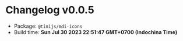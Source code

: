 # Changelog v0.0.5

- Package: `@tinijs/mdi-icons`
- Build time: **Sun Jul 30 2023 22:51:47 GMT+0700 (Indochina Time)**


